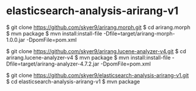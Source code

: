 # elasticsearch-analysis-arirang-v1

$ git clone https://github.com/skyer9/arirang.morph.git
$ cd arirang.morph
$ mvn package
$ mvn install:install-file -Dfile=target/arirang-morph-1.0.0.jar -DpomFile=pom.xml

$ git clone https://github.com/skyer9/arirang.lucene-analyzer-v4.git
$ cd arirang.lucene-analyzer-v4
$ mvn package
$ mvn install:install-file -Dfile=target/arirang-analyzer-4.7.2.jar -DpomFile=pom.xml

$ git clone https://github.com/skyer9/elasticsearch-analysis-arirang-v1.git
$ cd elasticsearch-analysis-arirang-v1
$ mvn package
